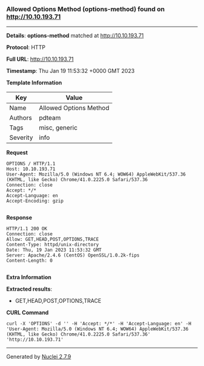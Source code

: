 ### Allowed Options Method (options-method) found on http://10.10.193.71
---
**Details**: **options-method**  matched at http://10.10.193.71

**Protocol**: HTTP

**Full URL**: http://10.10.193.71

**Timestamp**: Thu Jan 19 11:53:32 +0000 GMT 2023

**Template Information**

| Key | Value |
|---|---|
| Name | Allowed Options Method |
| Authors | pdteam |
| Tags | misc, generic |
| Severity | info |

**Request**
```http
OPTIONS / HTTP/1.1
Host: 10.10.193.71
User-Agent: Mozilla/5.0 (Windows NT 6.4; WOW64) AppleWebKit/537.36 (KHTML, like Gecko) Chrome/41.0.2225.0 Safari/537.36
Connection: close
Accept: */*
Accept-Language: en
Accept-Encoding: gzip


```

**Response**
```http
HTTP/1.1 200 OK
Connection: close
Allow: GET,HEAD,POST,OPTIONS,TRACE
Content-Type: httpd/unix-directory
Date: Thu, 19 Jan 2023 11:53:32 GMT
Server: Apache/2.4.6 (CentOS) OpenSSL/1.0.2k-fips
Content-Length: 0


```

**Extra Information**

**Extracted results**:

- GET,HEAD,POST,OPTIONS,TRACE



**CURL Command**
```
curl -X 'OPTIONS' -d '' -H 'Accept: */*' -H 'Accept-Language: en' -H 'User-Agent: Mozilla/5.0 (Windows NT 6.4; WOW64) AppleWebKit/537.36 (KHTML, like Gecko) Chrome/41.0.2225.0 Safari/537.36' 'http://10.10.193.71'
```
---
Generated by [Nuclei 2.7.9](https://github.com/projectdiscovery/nuclei)